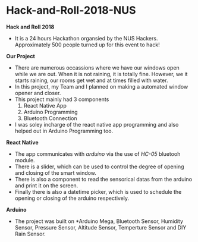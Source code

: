 # Hack-and-Roll-2018-NUS

**Hack and Roll 2018**
* It is a 24 hours Hackathon organsied by the NUS Hackers. Approximately 500 people turned up for this event to hack!

**Our Project** 
* There are numerous occassions where we have our windows open while we are out. When it is not raining, it is totally fine. However, we it starts raining, 
our rooms get wet and at times filled with water.
* In this project, my Team and I planned on making a automated window opener and closer. 
* This project mainly had 3 components
	1) React Native App
	2) Arduino Programming
	3) Bluetooth Connection 
* I was soley incharge of the react native app programming and also helped out in Arduino Programming too.

**React Native**
* The app communicates with *arduino* via the use of *HC-05* bluetooh module. 
* There is a slider, which can be used to control the degree of opening and closing of the smart window. 
* There is also a component to read the sensorical datas from the arduino and print it on the screen. 
* Finally there is also a datetime picker, which is used to schedule the opening or closing of the arduino respectively.

**Arduino** 
* The project was built on *Arduino Mega, Bluetooth Sensor, Humidity Sensor, Pressure Sensor, Altitude Sensor, Temperture Sensor and DIY Rain Sensor.

  